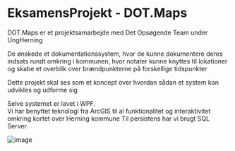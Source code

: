 # EksamensProjekt - DOT.Maps

DOT.Maps er et projektsamarbejde med Det Opsøgende Team under UngHerning

De ønskede et dokumentationssystem, hvor de kunne dokumentere deres indsats rundt omkring i kommunen, hvor notater kunne knyttes til lokationer og skabe et overblik over brændpunkterne på forskellige tidspunkter

Dette projekt skal ses som et koncept over hvordan sådan et system kan udvikles og udforme sig

Selve systemet er lavet i WPF.  
Vi har benyttet teknologi fra ArcGIS til al funktionalitet og interaktivitet omkring kortet over Herning kommune
Til persistens har vi brugt SQL Server.

![image](https://github.com/user-attachments/assets/2e83f4a8-9fe8-4fd1-89da-5eaf95700e13)

